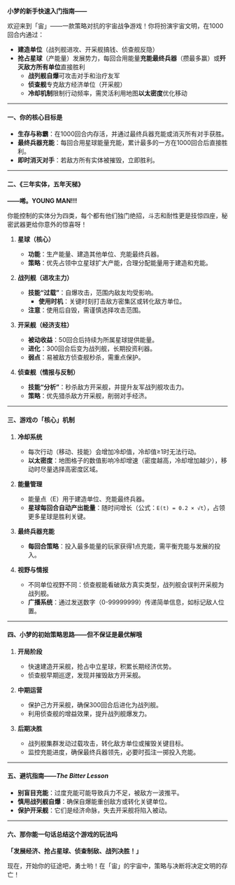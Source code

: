 **小梦的新手快速入门指南——**

欢迎来到「宙」——一款策略对抗的宇宙战争游戏！你将扮演宇宙文明，在1000回合内通过：
- **建造单位**（战列舰进攻、开采舰搞钱、侦查舰反隐）
- **抢占星球**（产能量）发展势力，每回合用能量**充能最终兵器**（攒最多赢）或**歼灭敌方所有单位**直接胜利
  - **战列舰自爆**可攻击对手和治疗友军
  - **侦查舰**专克敌方经济单位（开采舰）
  - **冷却机制**限制行动频率，需灵活利用地图**以太密度**优化移动

---

#### **一、你的核心目标是**
- **生存与称霸**：在1000回合内存活，并通过最终兵器充能或消灭所有对手获胜。
- **最终兵器充能**：每回合用星球能量充能，累计最多的一方在1000回合后直接胜利。
- **即时消灭对手**：若敌方所有实体被摧毁，立即胜利。

---

#### **二、《三年实体，五年天梯》**

**——唏。YOUNG MAN!!!**

你能控制的实体分为四类，每个都有他们独门绝招，斗志和耐性更是技惊四座，秘密武器更给你意外的惊喜呀！

1. **星球（核心）**  
   - **功能**：生产能量、建造其他单位、充能最终兵器。
   - **策略**：优先占领中立星球扩大产能，合理分配能量用于建造和充能。

2. **战列舰（进攻主力）**  
   - **技能“过载”**：自爆攻击，范围内敌友均受影响。  
     - **使用时机**：关键时刻打击敌方密集区或转化敌方单位。
   - **注意**：使用后自毁，需谨慎选择攻击范围。

3. **开采舰（经济支柱）**  
   - **被动收益**：50回合后持续为所属星球提供能量。  
   - **进化**：300回合后变为战列舰，长期投资利器。
   - **弱点**：易被敌方侦查舰秒杀，需重点保护。

4. **侦查舰（情报与反制）**  
   - **技能“分析”**：秒杀敌方开采舰，并提升友军战列舰攻击力。
   - **策略**：优先猎杀敌方开采舰，削弱对手经济。

---

#### **三、游戏の「核心」机制**
1. **冷却系统**  
   - 每次行动（移动、技能）会增加冷却值，冷却值≥1时无法行动。
   - **以太密度**：地图格子的数值影响冷却增速（密度越高，冷却增加越少），移动时尽量选择高密度区域。

2. **能量管理**  
   - 能量点（E）用于建造单位、充能最终兵器。
   - **星球每回合自动产出能量**：随时间增长（公式：`E(t) = 0.2 × √t`），占领更多星球是胜利关键。

3. **最终兵器充能**  
   - **每回合策略**：投入最多能量的玩家获得1点充能，需平衡充能与发展的投入。

4. **视野与情报**  
   - 不同单位视野不同：侦查舰能看破敌方真实类型，战列舰会误判开采舰为战列舰。
   - **广播系统**：通过发送数字（0-99999999）传递简单信息，如标记敌人位置。

---

#### **四、小梦的初始策略思路——但不保证是最优解哦**
1. **开局阶段**  
   - 快速建造开采舰，抢占中立星球，积累长期经济优势。
   - 侦查舰早期巡逻，发现并摧毁敌方开采舰。

2. **中期运营**  
   - 保护己方开采舰，确保300回合后进化为战列舰。
   - 利用侦查舰的增益效果，提升战列舰爆发力。

3. **后期决胜**  
   - 战列舰集群发动过载攻击，转化敌方单位或摧毁关键目标。
   - 监控充能进度，确保最终兵器领先，必要时孤注一掷投入充能。

---

#### **五、避坑指南——*The Bitter Lesson***
- **别盲目充能**：过度充能可能导致兵力不足，被敌方一波推平。
- **慎用战列舰自爆**：确保自爆能重创敌方或转化关键单位。
- **保护开采舰**：它们是经济命脉，失去开采舰将陷入被动。

---

#### **六、那你能一句话总结这个游戏的玩法吗**
**「发展经济、抢占星球、侦查制敌、战列决胜！」**

现在，开始你的征途吧，勇士哟！在「宙」的宇宙中，策略与决断将决定文明的存亡！